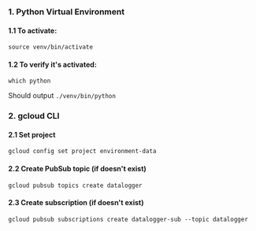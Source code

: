 ### 1. Python Virtual Environment

#### 1.1 To activate:

```
source venv/bin/activate
```

#### 1.2 To verify it's activated:

```
which python
```

Should output `./venv/bin/python`

### 2. gcloud CLI

#### 2.1 Set project

```
gcloud config set project environment-data
```

#### 2.2 Create PubSub topic (if doesn't exist)

```
gcloud pubsub topics create datalogger
```

#### 2.3 Create subscription (if doesn't exist)

```
gcloud pubsub subscriptions create datalogger-sub --topic datalogger
```
